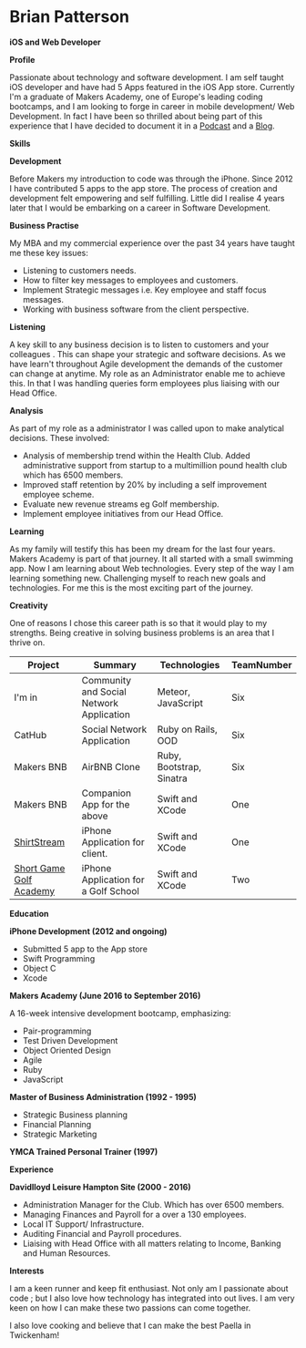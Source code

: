 # Brian Patterson

**iOS and Web Developer**

**Profile**

Passionate about technology and software development.  I am self taught iOS developer and have had 5 Apps featured in the iOS App store.  Currently I'm a graduate of Makers Academy, one of Europe's leading coding bootcamps, and I am looking to forge in career in mobile development/ Web Development. In fact I have been so thrilled about being part of this experience that I have decided to document it in a [Podcast](http://codecastmakers.libsyn.com/) and a [Blog](http://the-makers-journey.ghost.io).

**Skills**

**Development**

Before Makers my introduction to code was through the iPhone. Since 2012 I have contributed 5 apps to the app store.  The process of creation and development felt empowering and self fulfilling. Little did I realise 4 years later that I would be embarking on a career in Software Development.

**Business Practise**

My MBA and my commercial experience over the past 34 years have taught me these key issues:

- Listening to customers needs.
- How to filter key messages to employees and customers.
- Implement Strategic messages i.e. Key employee and staff focus messages.
- Working with business software from the client perspective.

**Listening**

A key skill to any business  decision is to listen to customers and your colleagues .  This can shape your strategic and software decisions.  As we have learn&#39;t throughout Agile development the demands of the customer can change at anytime. My role as an Administrator enable me to achieve this. In that I was handling queries form employees plus liaising with our Head Office.

**Analysis**

As part of my role as a administrator I was called upon to make analytical decisions. These involved:

- Analysis of membership trend within the Health Club. Added administrative support from startup to a multimillion pound health club which has 6500 members.
- Improved staff retention by 20% by including a self improvement employee scheme.
- Evaluate new revenue streams eg Golf membership.
- Implement employee initiatives from our Head Office.

**Learning**

As my family will testify this has been my dream for the last four years.  Makers Academy is part of that journey. It all started with a small swimming app. Now I am learning about Web technologies.  Every step of the way I am learning something new.  Challenging myself to reach new goals and technologies.  For me this is the most exciting part of the journey.

**Creativity**

One of reasons I chose this career path is so that it would play to my strengths.  Being creative in solving business problems is an area that I thrive on.

| Project | Summary | Technologies | TeamNumber |
| --- | --- | --- | --- |
| I'm in | Community and Social Network Application | Meteor, JavaScript | Six |
| CatHub | Social Network Application | Ruby on Rails, OOD | Six |
| Makers BNB | AirBNB Clone | Ruby, Bootstrap, Sinatra | Six |
| Makers BNB | Companion App for the above | Swift and XCode | One |
| [ShirtStream](https://itunes.apple.com/us/app/shirtstream/id1121383555?mt=8) | iPhone Application for client. | Swift and XCode | One |
| [Short Game Golf Academy](https://itunes.apple.com/us/app/short-game-golf-academy/id1135969737?mt=8) | iPhone Application for a Golf School | Swift and XCode | Two |

**Education**

**iPhone Development (2012 and ongoing)**

- Submitted 5 app to the App store
- Swift Programming
- Object C
- Xcode

**Makers Academy (June 2016 to September 2016)**

A 16-week intensive development bootcamp, emphasizing:

- Pair-programming
- Test Driven Development
- Object Oriented Design
- Agile
- Ruby
- JavaScript

**Master of Business Administration (1992 - 1995)**

- Strategic Business planning
- Financial Planning
- Strategic Marketing

**YMCA Trained Personal Trainer (1997)**

**Experience**

**Davidlloyd Leisure Hampton Site (2000 - 2016)**

- Administration Manager for the Club.  Which has over 6500 members.
- Managing Finances and Payroll for a over a 130 employees.
- Local IT Support/ Infrastructure.
- Auditing Financial and Payroll procedures.
- Liaising with Head Office with all matters relating to Income, Banking and Human Resources.

**Interests**

I am a keen runner and keep fit enthusiast. Not only am I passionate about code ; but I also love how technology has integrated into out lives.  I am very keen on how I can make these two passions can come together.

I also love cooking and believe that I can make the best Paella in Twickenham!
